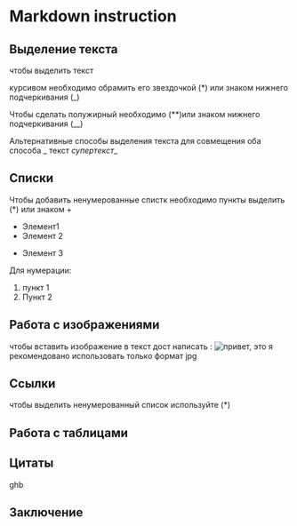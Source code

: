 # Markdown instruction

## Выделение текста


чтобы выделить текст 

курсивом необходимо обрамить его звездочкой (*) или знаком нижнего подчеркивания (_)

Чтобы сделать полужирный необходимо (**)или знаком нижнего подчеркивания (__)

Альтернативные способы выделения текста для совмещения оба способа _ текст *супертекст*_

## Списки

Чтобы добавить ненумерованные спистк необходимо пункты выделить (*) или знаком +
* Элемент1
* Элемент 2
+ Элемент 3

Для нумерации:

1. пункт 1
2. Пункт 2

## Работа с изображениями

чтобы вставить изображение в текст дост написать :
![привет, это я](Foto.jpg) рекомендовано использовать только формат jpg

## Ссылки

чтобы выделить ненумерованный список используйте (*)

## Работа с таблицами

## Цитаты

ghb

## Заключение